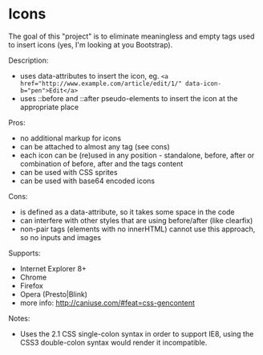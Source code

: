 Icons
=====

The goal of this "project" is to eliminate meaningless and empty tags used to insert icons (yes, I'm looking at you Bootstrap).

Description:
* uses data-attributes to insert the icon, eg. `<a href="http://www.example.com/article/edit/1/" data-icon-b="pen">Edit</a>`
* uses ::before and ::after pseudo-elements to insert the icon at the appropriate place

Pros:
* no additional markup for icons
* can be attached to almost any tag (see cons)
* each icon can be (re)used in any position - standalone, before, after or combination of before, after and the tags content
* can be used with CSS sprites
* can be used with base64 encoded icons

Cons:
* is defined as a data-attribute, so it takes some space in the code
* can interfere with other styles that are using before/after (like clearfix)
* non-pair tags (elements with no innerHTML) cannot use this approach, so no inputs and images

Supports:
* Internet Explorer 8+
* Chrome
* Firefox
* Opera (Presto|Blink)
* more info: http://caniuse.com/#feat=css-gencontent

Notes:
* Uses the 2.1 CSS single-colon syntax in order to support IE8, using the CSS3 double-colon syntax would render it incompatible.

